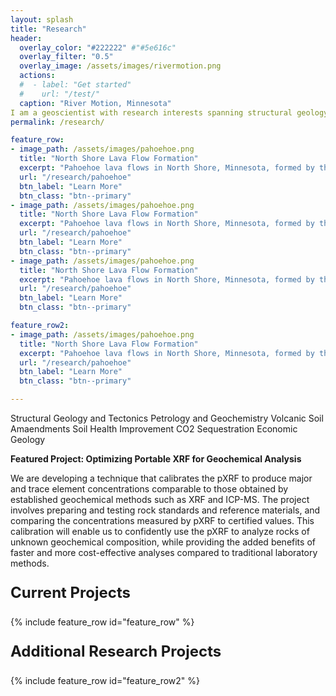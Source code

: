 ```yaml
---
layout: splash
title: "Research"
header:
  overlay_color: "#222222" #"#5e616c"
  overlay_filter: "0.5"
  overlay_image: /assets/images/rivermotion.png
  actions:
  #  - label: "Get started"
  #    url: "/test/"
  caption: "River Motion, Minnesota"
I am a geoscientist with research interests spanning structural geology, tectonics, petrology, geochemistry, and economic geology. My earlier work examined the structure and tectonic evolution of the Pan-African Dahomeyide Belt and the adjacent Voltaian Sedimentary Basin. I also maintain a strong interest in mineral deposits, including gold, as well as critical minerals such as lithium and rare earth elements. My current research focuses on optimizing basaltic rock powders in agricultural and forest ecosystems to improve soil health and enhance CO₂ sequestration. A key component of this work explores the tripartite potential of carbonatitic and ultramafic rocks—agronomic benefits, CO₂ removal, and critical mineral resources—while carefully assessing the potential release of potentially toxic elements (PTEs) into the environment.
permalink: /research/

feature_row:
- image_path: /assets/images/pahoehoe.png
  title: "North Shore Lava Flow Formation"
  excerpt: "Pahoehoe lava flows in North Shore, Minnesota, formed by the continental rift that once ran across the Great Lakes region."
  url: "/research/pahoehoe"
  btn_label: "Learn More"
  btn_class: "btn--primary"
- image_path: /assets/images/pahoehoe.png
  title: "North Shore Lava Flow Formation"
  excerpt: "Pahoehoe lava flows in North Shore, Minnesota, formed by the continental rift that once ran across the Great Lakes region."
  url: "/research/pahoehoe"
  btn_label: "Learn More"
  btn_class: "btn--primary"
- image_path: /assets/images/pahoehoe.png
  title: "North Shore Lava Flow Formation"
  excerpt: "Pahoehoe lava flows in North Shore, Minnesota, formed by the continental rift that once ran across the Great Lakes region."
  url: "/research/pahoehoe"
  btn_label: "Learn More"
  btn_class: "btn--primary"

feature_row2:
- image_path: /assets/images/pahoehoe.png
  title: "North Shore Lava Flow Formation"
  excerpt: "Pahoehoe lava flows in North Shore, Minnesota, formed by the continental rift that once ran across the Great Lakes region."
  url: "/research/pahoehoe"
  btn_label: "Learn More"
  btn_class: "btn--primary"

---
```


Structural Geology and Tectonics
Petrology and Geochemistry
Volcanic Soil Amaendments
Soil Health Improvement
CO2 Sequestration
Economic Geology

**Featured Project: Optimizing Portable XRF for Geochemical Analysis**

We are developing a technique that calibrates the pXRF to produce major and trace element concentrations comparable to those obtained by established geochemical methods such as XRF and ICP-MS. The project involves preparing and testing rock standards and reference materials, and comparing the concentrations measured by pXRF to certified values. This calibration will enable us to confidently use the pXRF to analyze rocks of unknown geochemical composition, while providing the added benefits of faster and more cost-effective analyses compared to traditional laboratory methods.

<p style="font-size: 1.5rem; font-weight: bold">Current Projects</p>
{% include feature_row id="feature_row" %}

<!-- Other content -->



<p style="font-size: 1.5rem; font-weight: bold">Additional Research Projects</p>

{% include feature_row id="feature_row2" %}

